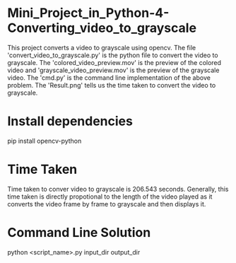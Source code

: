 # Mini_Project_in_Python-4-Converting_video_to_grayscale


This project converts a video to grayscale using opencv. The file 'convert_video_to_grayscale.py' is the python file to convert the video to grayscale. The 'colored_video_preview.mov' is the preview of the colored video and 'grayscale_video_preview.mov' is the preview of the grayscale video. The 'cmd.py' is the command line implementation of the above problem. The 'Result.png' tells us the time taken to convert the video to grayscale. 


# Install dependencies

pip install opencv-python 

# Time Taken

Time taken to conver  video to grayscale is 206.543 seconds. Generally, this time taken is directly propotional to the length of the video played as it converts the video frame by frame to grayscale and then displays it. 

# Command Line Solution

python <script_name>.py input_dir output_dir
